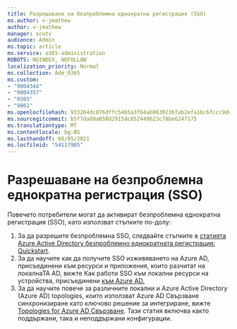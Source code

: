 ```yaml
---
title: Разрешаване на безпроблемна еднократна регистрация (SSO)
ms.author: v-jmathew
author: v-jmathew
manager: scotv
audience: Admin
ms.topic: article
ms.service: o365-administration
ROBOTS: NOINDEX, NOFOLLOW
localization_priority: Normal
ms.collection: Adm_O365
ms.custom:
- "9004344"
- "9004357"
- "9385"
- "9861"
ms.openlocfilehash: 933264dc876dffc54b5a3fb4ab0630236fab2efa16c6fccc9dc31716cf366129
ms.sourcegitcommit: b5f7da89a650d2915dc652449623c78be6247175
ms.translationtype: MT
ms.contentlocale: bg-BG
ms.lasthandoff: 08/05/2021
ms.locfileid: "54117905"
---
```

# <a name="enable-seamless-single-sign-on-sso"></a>Разрешаване на безпроблемна еднократна регистрация (SSO)

Повечето потребители могат да активират безпроблемна еднократна регистрация (SSO), като използват стъпките по-долу:

1. За да разрешите безпроблемна SSO, следвайте стъпките в [статията Azure Active Directory безпроблемно еднократната регистрация: Quickstart](https://docs.microsoft.com/azure/active-directory/hybrid/how-to-connect-sso-quick-start).
2. За да научите как да получите SSO изживяването на Azure AD, присъединени към ресурси и приложения, които разчитат на локалнаТА AD, вижте Как работи SSO към локални ресурси на устройства, присъединени [към Azure AD.](https://docs.microsoft.com/azure/active-directory/devices/azuread-join-sso)
3. За да научите повече за различните локални и Azure Active Directory (Azure AD) topologies, които използват Azure AD Свързване синхронизиране като ключово решение за интегриране, вижте [Topologies for Azure AD Свързване](https://docs.microsoft.com/azure/active-directory/hybrid/plan-connect-topologies). Тази статия включва както поддържани, така и неподдържани конфигурации.
